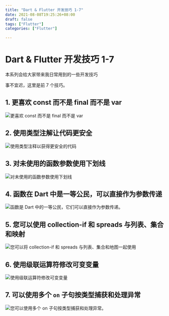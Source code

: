 ```yaml
---
title: "Dart & Flutter 开发技巧 1-7"
date: 2021-08-08T19:25:26+08:00
draft: false
tags: ["Flutter"]
categories: ["Flutter"]

---
```




# Dart & Flutter 开发技巧 1-7

本系列会给大家带来我日常用到的一些开发技巧

事不宜迟，这里是前 7 个技巧。

## 1. 更喜欢 const 而不是 final 而不是 var



![更喜欢 const 而不是 final 而不是 var](https://luckly007.oss-cn-beijing.aliyuncs.com/img/001.const-final-var.png)

## 2. 使用类型注解让代码更安全



![使用类型注释以获得更安全的代码](https://luckly007.oss-cn-beijing.aliyuncs.com/img/002.type-annotation.png)

## 3. 对未使用的函数参数使用下划线



![对未使用的函数参数使用下划线](https://luckly007.oss-cn-beijing.aliyuncs.com/img/003.underscores_unused_arguments.png)

## 4. 函数在 Dart 中是一等公民，可以直接作为参数传递



![函数是 Dart 中的一等公民，它们可以直接作为参数传递。](https://luckly007.oss-cn-beijing.aliyuncs.com/img/004.function-arguments.png)

## 5. 您可以使用 collection-if 和 spreads 与列表、集合和映射



![您可以将 collection-if 和 spreads 与列表、集合和地图一起使用](https://luckly007.oss-cn-beijing.aliyuncs.com/img/005.collection-if-spreads-maps.png)

## 6. 使用级联运算符修改可变变量



![使用级联运算符修改可变变量](https://luckly007.oss-cn-beijing.aliyuncs.com/img/006.cascade-operator.png)

## 7. 可以使用多个 `on` 子句按类型捕获和处理异常



![您可以使用多个 <code>on</code> 子句按类型捕获和处理异常。](https://codewithandrea.com/tips/dart-flutter-easy-wins-1-7/images/007.catch-exception-by-type.png)